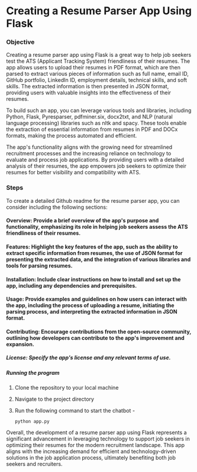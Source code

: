 # Creating a Resume Parser App Using Flask

### Objective

Creating a resume parser app using Flask is a great way to help job seekers test the ATS (Applicant Tracking System) friendliness of their resumes. The app allows users to upload their resumes in PDF format, which are then parsed to extract various pieces of information such as full name, email ID, GitHub portfolio, LinkedIn ID, employment details, technical skills, and soft skills. The extracted information is then presented in JSON format, providing users with valuable insights into the effectiveness of their resumes.

To build such an app, you can leverage various tools and libraries, including Python, Flask, Pyresparser, pdfminer.six, docx2txt, and NLP (natural language processing) libraries such as nltk and spacy. These tools enable the extraction of essential information from resumes in PDF and DOCx formats, making the process automated and efficient.

The app's functionality aligns with the growing need for streamlined recruitment processes and the increasing reliance on technology to evaluate and process job applications. By providing users with a detailed analysis of their resumes, the app empowers job seekers to optimize their resumes for better visibility and compatibility with ATS.

### Steps
To create a detailed Github readme for the resume parser app, you can consider including the following sections:
#### Overview: Provide a brief overview of the app's purpose and functionality, emphasizing its role in helping job seekers assess the ATS friendliness of their resumes.
#### Features: Highlight the key features of the app, such as the ability to extract specific information from resumes, the use of JSON format for presenting the extracted data, and the integration of various libraries and tools for parsing resumes.
#### Installation: Include clear instructions on how to install and set up the app, including any dependencies and prerequisites.
#### Usage: Provide examples and guidelines on how users can interact with the app, including the process of uploading a resume, initiating the parsing process, and interpreting the extracted information in JSON format.
#### Contributing: Encourage contributions from the open-source community, outlining how developers can contribute to the app's improvement and expansion.
##### License: Specify the app's license and any relevant terms of use.

##### Running the program

1. Clone the repository to your local machine
2. Navigate to the project directory
3. Run the following command to start the chatbot -

    ```
    python app.py
    ```
Overall, the development of a resume parser app using Flask represents a significant advancement in leveraging technology to support job seekers in optimizing their resumes for the modern recruitment landscape. This app aligns with the increasing demand for efficient and technology-driven solutions in the job application process, ultimately benefiting both job seekers and recruiters.
